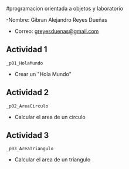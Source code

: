 #programacion orientada a objetos y laboratorio

-Nombre: Gibran Alejandro Reyes Dueñas
- Correo: greyesduenas@gmail.com

## Actividad 1
    _p01_HolaMundo
- Crear un "Hola Mundo"
## Actividad 2
    _p02_AreaCirculo
- Calcular el area de un circulo
## Actividad 3
    _p03_AreaTriangulo
- Calcular el area de un triangulo